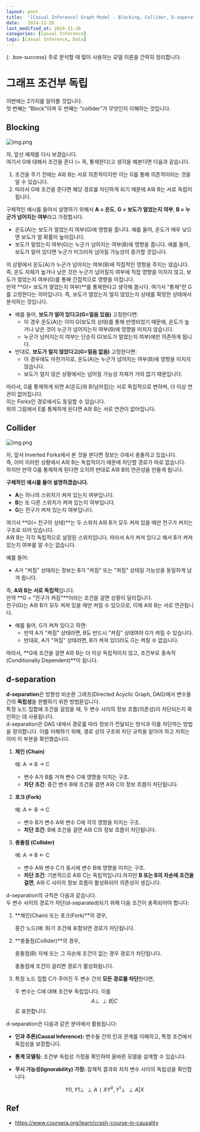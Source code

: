 ```yaml
---
layout: post
title:  "[Casual Inference] Graph Model - Blocking, Collider, D-seperate"
date:   2024-11-26
last_modified_at: 2024-11-26
categories: [Casual Inference]
tags: [Casual Inference, Data]
---
```


{: .box-success}
주로 분석할 때 많이 사용하는 모델 이론을 간략히 정리합니다.


# 그래프 조건부 독립

이번에는 2가지를 알아볼 것입니다.  
첫 번째는 “Block”이며 두 번째는 “collider”가 무엇인지 이해하는 것입니다.

## Blocking

![img.png](../../../../img/graph-model(13).png)

자, 앞선 예제를 다시 보갰습니다.  
여기서 G에 대해서 조건을 준다 (= 즉, 통제한다)고 생각을 해본다면 다음과 같습니다.  

1. 조건을 주기 전에는 A와 B는 서로 의존적이지만 이는 G를 통해 의존적이라는 것을 알 수 있습니다.
2. 따라서 G에 조건을 준다면 해당 경로를 차단하게 되기 때문에 A와 B는 서로 독립이 됩니다.

구체적인 예시를 들어서 설명하기 위해서 **A = 온도**, **G = 보도가 얼었는지 여부**, **B = 누군가 넘어지는 여부**라고 가정합시다.  
- 온도(A)는 보도가 얼었는지 여부(G)에 영향을 줍니다. 예를 들어, 온도가 매우 낮으면 보도가 얼 확률이 높아집니다.
- 보도가 얼었는지 여부(G)는 누군가 넘어지는 여부(B)에 영향을 줍니다. 예를 들어, 보도가 얼어 있다면 누군가 미끄러져 넘어질 가능성이 증가할 것입니다.

이 상황에서 온도(A)가 누군가 넘어지는 여부(B)에 직접적인 영향을 주지는 않습니다.  
즉, 온도 자체가 높거나 낮은 것은 누군가 넘어질지 여부에 직접 영향을 미치지 않고, 보도가 얼었는지 여부(G)를 통해 간접적으로 영향을 미칩니다.  
만약 **G(= 보도가 얼었는지 여부)**를 통제한다고 생각해 봅시다. 여기서 "통제"란 G를 고정한다는 의미입니다. 즉, 보도가 얼었는지 얼지 않았는지 상태를 확정한 상태에서 분석하는 것입니다.  

- 예를 들어, **보도가 얼어 있다고(G=얼음 있음)** 고정한다면:
    - 이 경우 온도(A)는 이미 G(보도의 상태)를 통해 반영되었기 때문에, 온도가 높거나 낮은 것이 누군가 넘어지는지 여부(B)에 영향을 미치지 않습니다.
    - 누군가 넘어지는지 여부는 단순히 G(보도가 얼었는지 여부)에만 의존하게 됩니다.
- 반대로, **보도가 얼지 않았다고(G=얼음 없음)** 고정한다면:
    - 이 경우에도 마찬가지로, 온도(A)는 누군가 넘어지는 여부(B)에 영향을 미치지 않습니다.
    - 보도가 얼지 않은 상황에서는 넘어질 가능성 자체가 거의 없기 때문입니다.

따라서, G를 통제하게 되면 A(온도)와 B(넘어짐)는 서로 독립적으로 변하며, 더 이상 연관이 없어집니다.  
이는 Forks인 경로에서도 동일할 수 있습니다.   
위의 그림에서 E를 통제하게 된다면 A와 B는 서로 연관이 없어집니다. 

## Collider

![img.png](../../../../img/graph-model(11).png)

자, 앞서 Inverted Forks에서 본 것을 본다면 정보는 G에서 충돌하고 있습니다.    
즉, 이미 이러한 상황에서 A와 B는 독립적이기 때문에 차단할 경로가 따로 없습니다.  
하지만 만약 G를 통제하게 된다면 오히려 반대로 A와 B의 연관성을 만들게 됩니다.  

**구체적인 예시를 들어 설명하겠습니다.**

- **A**는 하나의 스위치가 켜져 있는지 여부입니다.
- **B**는 또 다른 스위치가 켜져 있는지 여부입니다.
- **G**는 전구가 켜져 있는지 여부입니다.

여기서 **G(= 전구의 상태)**는 두 스위치 A와 B가 모두 켜져 있을 때만 전구가 켜지는 구조로 되어 있습니다.  
A와 B는 각각 독립적으로 설정된 스위치입니다. 따라서 A가 켜져 있다고 해서 B가 켜져 있는지 여부를 알 수는 없습니다.  

예를 들어:  
- A가 "켜짐" 상태라는 정보는 B가 "켜짐" 또는 "꺼짐" 상태일 가능성을 동일하게 남겨 둡니다.

즉, **A와 B는 서로 독립적**입니다.  
만약 **G = "전구가 켜짐"**이라는 조건을 걸면 상황이 달라집니다.  
전구(G)는 A와 B가 모두 켜져 있을 때만 켜질 수 있으므로, 이제 A와 B는 서로 연관됩니다.  
- 예를 들어, G가 켜져 있다고 하면:
    - 만약 A가 "켜짐" 상태라면, B도 반드시 "켜짐" 상태여야 G가 켜질 수 있습니다.
    - 반대로, A가 "꺼짐" 상태라면, B가 켜져 있더라도 G는 켜질 수 없습니다.

따라서, **G에 조건을 걸면 A와 B는 더 이상 독립적이지 않고, 조건부로 종속적(Conditionally Dependent)**이 됩니다.  

## d-separation

**d-separation**은 방향성 비순환 그래프(Directed Acyclic Graph, DAG)에서 변수들 간의 **독립성**을 판별하기 위한 방법론입니다.  
특정 노드 집합에 조건을 걸었을 때, 두 변수 사이의 정보 흐름(의존성)이 차단되는지 확인하는 데 사용됩니다.  
d-separation은 DAG 내에서 경로를 따라 정보가 전달되는 방식과 이를 차단하는 방법을 정의합니다. 이를 이해하기 위해, 경로 상의 구조와 차단 규칙을 알아야 하고 저희는 이미 이 부분을 확인했습니다.  

1. **체인 (Chain)**
    
    예: A → B → C
    
    - 변수 A가 B를 거쳐 변수 C에 영향을 미치는 구조.
    - **차단 조건**: 중간 변수 B에 조건을 걸면 A와 C의 정보 흐름이 차단됩니다.

2. **포크 (Fork)**
    
    예: A ← B → C
    
    - 변수 B가 변수 A와 변수 C에 각각 영향을 미치는 구조.
    - **차단 조건**: B에 조건을 걸면 A와 C의 정보 흐름이 차단됩니다.

3. **충돌점 (Collider)**
    
    예: A → B ← C
    
    - 변수 A와 변수 C가 동시에 변수 B에 영향을 미치는 구조.
    - **차단 조건**: 기본적으로 A와 C는 독립적입니다.하지만 **B 또는 B의 자손에 조건을 걸면**, A와 C 사이의 정보 흐름이 활성화되어 의존성이 생깁니다.

d-separation의 규칙은 다음과 같습니다.   
두 변수 사이의 경로가 차단(d-separated)되기 위해 다음 조건이 충족되어야 합니다:

1. **체인(Chain) 또는 포크(Fork)**의 경우,
    
    중간 노드(예: B)가 조건에 포함되면 경로가 차단됩니다.
    
2. **충돌점(Collider)**의 경우,
    
    충돌점(B) 자체 또는 그 자손에 조건이 없는 경우 경로가 차단됩니다.
    
    충돌점에 조건이 걸리면 경로가 활성화됩니다.
    
3. 특정 노드 집합 C가 주어진 두 변수 간의 **모든 경로를 차단**한다면,
    
    두 변수는 C에 대해 조건부 독립입니다. 이를 $$A \perp\!\!\!\perp B | C$$로 표현합니다.
    

d-separation은 다음과 같은 분야에서 활용됩니다:

- **인과 추론(Causal Inference):** 변수들 간의 인과 관계를 이해하고, 특정 조건에서 독립성을 보장합니다.
- **통계 모델링:** 조건부 독립성 가정을 확인하여 올바른 모델을 설계할 수 있습니다.
- **무시 가능성(Ignorability) 가정:** 잠재적 결과와 처치 변수 사이의 독립성을 확인합니다.
    
    $$Y0,Y1 \perp\!\!\!\perp A∣XY^0, Y^1 \perp\!\!\!\perp A | X$$


## Ref
- https://www.coursera.org/learn/crash-course-in-causality